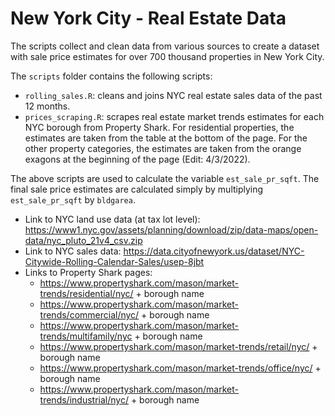 # New York City - Real Estate Data
The scripts collect and clean data from various sources to create a dataset with sale price estimates for over 700 thousand properties in New York City. 

The `scripts` folder contains the following scripts:
- `rolling_sales.R`: cleans and joins NYC real estate sales data of the past 12 months. 
- `prices_scraping.R`: scrapes real estate market trends estimates for each NYC borough from Property Shark. For residential properties, the estimates are taken from the table at the bottom of the page. For the other property categories, the estimates are taken from the orange exagons at the beginning of the page (Edit: 4/3/2022). 

The above scripts are used to calculate the variable `est_sale_pr_sqft`. The final sale price estimates are calculated simply by multiplying `est_sale_pr_sqft` by `bldgarea`. 

- Link to NYC land use data (at tax lot level): https://www1.nyc.gov/assets/planning/download/zip/data-maps/open-data/nyc_pluto_21v4_csv.zip
- Link to NYC sales data: https://data.cityofnewyork.us/dataset/NYC-Citywide-Rolling-Calendar-Sales/usep-8jbt
- Links to Property Shark pages:
    - https://www.propertyshark.com/mason/market-trends/residential/nyc/ + borough name
    - https://www.propertyshark.com/mason/market-trends/commercial/nyc/ + borough name
    - https://www.propertyshark.com/mason/market-trends/multifamily/nyc + borough name
    - https://www.propertyshark.com/mason/market-trends/retail/nyc/ + borough name
    - https://www.propertyshark.com/mason/market-trends/office/nyc/ + borough name
    - https://www.propertyshark.com/mason/market-trends/industrial/nyc/ + borough name
